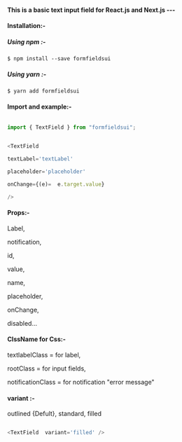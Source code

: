 
####  This is a basic text input field for React.js and Next.js ---

  

####  Installation:-

  

#####  Using npm :-

  

```
$ npm install --save formfieldsui
```
#####  Using yarn :-
```
$ yarn add formfieldsui
```

  

####  Import and example:-

  

```JavaScript

import { TextField } from "formfieldsui";


<TextField

textLabel='textLabel'

placeholder='placeholder'

onChange={(e)=  e.target.value}

/>

```

  

####  Props:-

  

Label,

notification,

id,

value,

name,

placeholder,

onChange,

disabled...

  

####  ClssName for Css:-

  

textlabelClass = for label,

rootClass = for input fields,

notificationClass = for notification "error message"

  

####  variant :-

  

outlined {Defult}, standard, filled

  

```JavaScript

<TextField  variant='filled' />

```